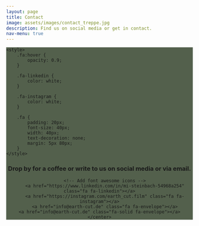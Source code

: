 ```yaml
---
layout: page
title: Contact
image: assets/images/contact_treppe.jpg
description: Find us on social media or get in contact.
nav-menu: true
---
```

 <div id="main" class="alt" style="background-color: #192b0fbd">
<head>
	<meta name="viewport" content=
		"width=device-width, initial-scale=1" />
	<link rel="stylesheet" href=
"https://cdnjs.cloudflare.com/ajax/libs/font-awesome/4.7.0/css/font-awesome.min.css" />

	<style>
		.fa:hover {
			opacity: 0.9;
		}

		.fa-linkedin {
			color: white;
		}

		.fa-instagram {
			color: white;
		}

		.fa {
			padding: 20px;
			font-size: 40px;
			width: 40px;
			text-decoration: none;
			margin: 5px 80px;
		}
	</style>
</head>

<body>
	<center>
		<h3>Drop by for a coffee or write to us on social media or via email.</h3>

		<!-- Add font awesome icons -->
		<a href="https://www.linkedin.com/in/mi-steinbach-54968a254" class="fa fa-linkedin"></a>
		<a href="https://instagram.com/earth_cut.film" class="fa fa-instagram"></a>
  		<a href="info@earth-cut.de" class="fa fa-envelope"></a>
    <a href="info@earth-cut.de" class="fa-solid fa-envelope"></a>
	</center>
</body>
